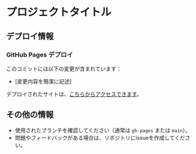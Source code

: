 # プロジェクトタイトル

## デプロイ情報

### GitHub Pages デプロイ

このコミットには以下の変更が含まれています：
- [変更内容を簡潔に記述]

デプロイされたサイトは、[こちらからアクセスできます](https://Selaphii.github.io/react-pokemon-zukan/)。

## その他の情報

- 使用されたブランチを確認してください（通常は `gh-pages` または `main`）。
- 問題やフィードバックがある場合は、リポジトリにissueを作成してください。

